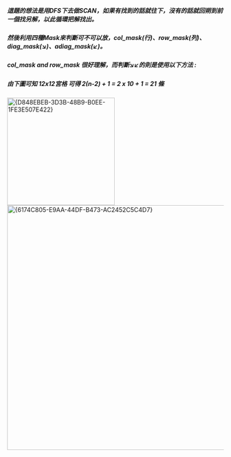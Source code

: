 ##### 這題的想法是用DFS下去做SCAN，如果有找到的話就往下，沒有的話就回朔到前一個找另解，以此循環把解找出。  
##### 然後利用四種Mask來判斷可不可以放，col_mask(行)、row_mask(列)、diag_mask(↘)、adiag_mask(↙)。  
##### col_mask and row_mask 很好理解，而判斷↘↙的則是使用以下方法 :  
##### 由下圖可知 12x12宮格 可得 2(n-2) + 1 = 2 x 10 + 1 = 21 條   
<img width="250" alt="{D848EBEB-3D3B-48B9-B0EE-1FE3E507E422}" src="https://github.com/user-attachments/assets/24436fd1-d92f-4ff6-b32c-2041de6dbe73" />  

<img width="569" alt="{6174C805-E9AA-44DF-B473-AC2452C5C4D7}" src="https://github.com/user-attachments/assets/b580ffde-c13e-4335-8d47-6ce94007269c" />

